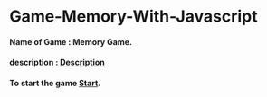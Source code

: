 # Game-Memory-With-Javascript
#### Name of Game : Memory Game.
#### description : [Description](description.txt)
#### To start the game [Start](https://anwartareka.github.io/Game-Memory-With-Javascript/).

